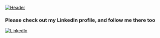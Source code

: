 [![Header](https://github.com/nicoleCodeGirl/nicoleCodeGirl/assets/106888012/a7f8e953-7881-4f9b-9461-db31d3177e92 "Header")](https://docs.google.com/document/d/1I3ocJhs7XfjQ5yQ59Eert1Etk-zfELsoQPLbJI7ZpPs/edit?usp=sharing
)

### Please check out my LinkedIn profile, and follow me there too

[![LinkedIn](https://img.shields.io/badge/LinkedIn-0077B5?style=for-the-badge&logo=linkedin&logoColor=white)](https://www.linkedin.com/in/nicolecodegirl/)
